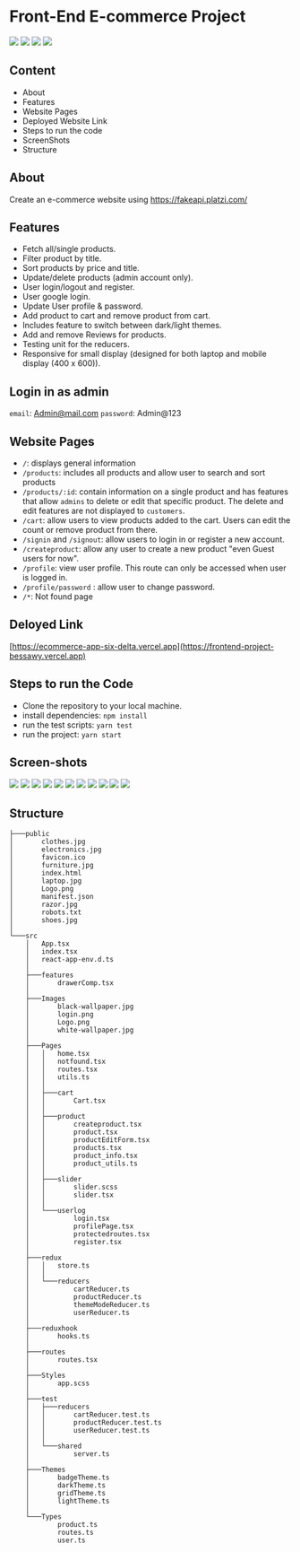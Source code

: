 # Front-End E-commerce Project

![](https://camo.githubusercontent.com/2a2978d145faf7cdcd17d6ce34255492ec41e691923b5d83861ad737f7a14974/68747470733a2f2f696d672e736869656c64732e696f2f62616467652f52656163742d762e31382d626c7565)
![](https://camo.githubusercontent.com/62f999bcedf010f2692b9221d41934ae1f8a5730beb503c1410faf588daa0b73/68747470733a2f2f696d672e736869656c64732e696f2f62616467652f52656475782d762e312e392d707572706c65)
![](https://camo.githubusercontent.com/2bf36eec8ef29949a861bc870dbe16640929821eb995924d0a31b28e6ec1d407/68747470733a2f2f696d672e736869656c64732e696f2f62616467652f547970655363726970742d762e342e392d677265656e)
![](https://camo.githubusercontent.com/225d35772b9751928d12ee689bccb63956b6ce97d056fcabfef0b2a63a9ef30c/68747470733a2f2f696d672e736869656c64732e696f2f62616467652f534153532d762e342e392d686f7470696e6b)

## Content

- About
- Features
- Website Pages
- Deployed Website Link
- Steps to run the code
- ScreenShots
- Structure

## About

Create an e-commerce website using [ https://fakeapi.platzi.com/ ]( https://fakeapi.platzi.com/ )

## Features

- Fetch all/single products.
- Filter product by title.
- Sort products by price and title.
- Update/delete products (admin account only). 
- User login/logout and register.
- User google login.
- Update User profile & password.
- Add product to cart and remove product from cart.
- Includes feature to switch between dark/light themes.
- Add and remove Reviews for products.
- Testing unit for the reducers.
- Responsive for small display (designed for both laptop and mobile display (400 x 600)).

## Login in as admin

`email`: Admin@mail.com
`password`: Admin@123

## Website Pages

- `/`: displays general information
- `/products`: includes all products and allow user to search and sort products
- `/products/:id`: contain information on a single product and has features that allow `admins` to delete or edit that specific product. The delete and edit features are not displayed to `customers`.
- `/cart`: allow users to view products added to the cart. Users can edit the count or remove product from there.
- `/signin` and `/signout`: allow users to login in or register a new account.
- `/createproduct`: allow any user to create a new product "even Guest users for now".
- `/profile`: view user profile. This route can only be accessed when user is logged in.
- `/profile/password` : allow user to change password.
- `/*`: Not found page

## Deloyed Link

[https://ecommerce-app-six-delta.vercel.app](https://frontend-project-bessawy.vercel.app)

## Steps to run the Code

- Clone the repository to your local machine.
- install dependencies: `npm install`
- run the test scripts: `yarn test`
- run the project: `yarn start`

## Screen-shots 

![](/screenshots/home1.PNG)
![](/screenshots/home2.PNG)
![](/screenshots/product.PNG)
![](/screenshots/product2.PNG)
![](/screenshots/productinfo.PNG)
![](/screenshots/createproduct.PNG)
![](/screenshots/signin.PNG)
![](/screenshots/signup.PNG)
![](/screenshots/userprofile.PNG)
![](/screenshots/smalldisplay.PNG)
![](/screenshots/display2.PNG)

## Structure

```
├───public
│       clothes.jpg
│       electronics.jpg
│       favicon.ico
│       furniture.jpg
│       index.html
│       laptop.jpg
│       Logo.png
│       manifest.json
│       razor.jpg
│       robots.txt
│       shoes.jpg
│
└───src
    │   App.tsx
    │   index.tsx
    │   react-app-env.d.ts
    │
    ├───features
    │       drawerComp.tsx
    │
    ├───Images
    │       black-wallpaper.jpg
    │       login.png
    │       Logo.png
    │       white-wallpaper.jpg
    │
    ├───Pages
    │   │   home.tsx
    │   │   notfound.tsx
    │   │   routes.tsx
    │   │   utils.ts
    │   │
    │   ├───cart
    │   │       Cart.tsx
    │   │
    │   ├───product
    │   │       createproduct.tsx
    │   │       product.tsx
    │   │       productEditForm.tsx
    │   │       products.tsx
    │   │       product_info.tsx
    │   │       product_utils.ts
    │   │
    │   ├───slider
    │   │       slider.scss
    │   │       slider.tsx
    │   │
    │   └───userlog
    │           login.tsx
    │           profilePage.tsx
    │           protectedroutes.tsx
    │           register.tsx
    │
    ├───redux
    │   │   store.ts
    │   │
    │   └───reducers
    │           cartReducer.ts
    │           productReducer.ts
    │           themeModeReducer.ts
    │           userReducer.ts
    │
    ├───reduxhook
    │       hooks.ts
    │
    ├───routes
    │       routes.tsx
    │       
    ├───Styles
    │       app.scss
    │
    ├───test
    │   ├───reducers
    │   │       cartReducer.test.ts
    │   │       productReducer.test.ts
    │   │       userReducer.test.ts
    │   │
    │   └───shared
    │           server.ts
    │
    ├───Themes
    │       badgeTheme.ts
    │       darkTheme.ts
    │       gridTheme.ts
    │       lightTheme.ts
    │
    └───Types
            product.ts
            routes.ts
            user.ts
```

